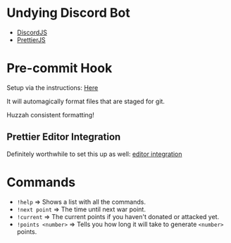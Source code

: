 # Undying Discord Bot

- [DiscordJS](https://discord.js.org "DiscordJS")
- [PrettierJS](https://github.com/prettier/prettier "PrettierJS")

# Pre-commit Hook

Setup via the instructions: [Here](https://prettier.io/docs/en/precommit.html "Prettier docs")

It will automagically format files that are staged for git.

Huzzah consistent formatting!

## Prettier Editor Integration

Definitely worthwhile to set this up as well: [editor integration](https://prettier.io/docs/en/editors.html "Prettier Docs")

# Commands

- `!help` => Shows a list with all the commands.
- `!next point` => The time until next war point.
- `!current` => The current points if you haven't donated or attacked yet.
- `!points <number>` => Tells you how long it will take to generate `<number>` points.
